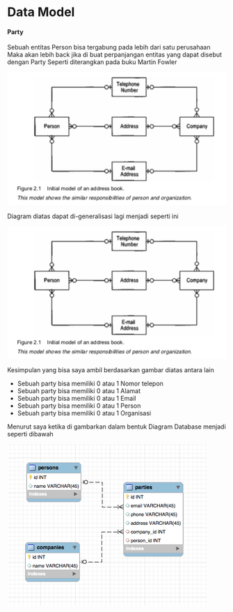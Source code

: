Data Model
==========

#### Party

Sebuah entitas Person bisa tergabung pada lebih dari satu perusahaan Maka akan lebih back jika di buat perpanjangan entitas yang dapat disebut dengan Party Seperti diterangkan pada buku Martin Fowler

![Address Book](001-address-book.png)

Diagram diatas dapat di-generalisasi lagi menjadi seperti ini

![Address Book](002-address-book.png)

Kesimpulan yang bisa saya ambil berdasarkan gambar diatas antara lain

-	Sebuah party bisa memiliki 0 atau 1 Nomor telepon
-	Sebuah party bisa memiliki 0 atau 1 Alamat
-	Sebuah party bisa memiliki 0 atau 1 Email
-	Sebuah party bisa memiliki 0 atau 1 Person
-	Sebuah party bisa memiliki 0 atau 1 Organisasi

Menurut saya ketika di gambarkan dalam bentuk Diagram Database menjadi seperti dibawah

![Database](003-database-address-book.png)
